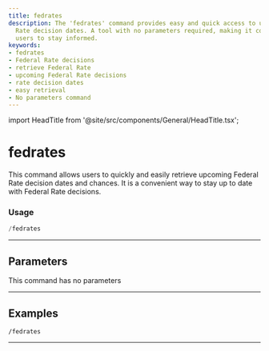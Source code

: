 ```yaml
---
title: fedrates
description: The 'fedrates' command provides easy and quick access to upcoming Federal
  Rate decision dates. A tool with no parameters required, making it convenient for
  users to stay informed.
keywords:
- fedrates
- Federal Rate decisions
- retrieve Federal Rate
- upcoming Federal Rate decisions
- rate decision dates
- easy retrieval
- No parameters command
---
```


import HeadTitle from '@site/src/components/General/HeadTitle.tsx';

<HeadTitle title="fedrates - Economy - Telegram - Reference | OpenBB Bot Docs" />

# fedrates

This command allows users to quickly and easily retrieve upcoming Federal Rate decision dates and chances. It is a convenient way to stay up to date with Federal Rate decisions.

### Usage

```python wordwrap
/fedrates
```

---

## Parameters

This command has no parameters



---

## Examples

```
/fedrates
```

---
